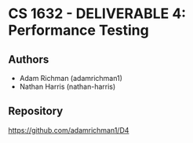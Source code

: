 # CS 1632 - DELIVERABLE 4: Performance Testing

## Authors

- Adam Richman (adamrichman1)
- Nathan Harris (nathan-harris)

## Repository

https://github.com/adamrichman1/D4

